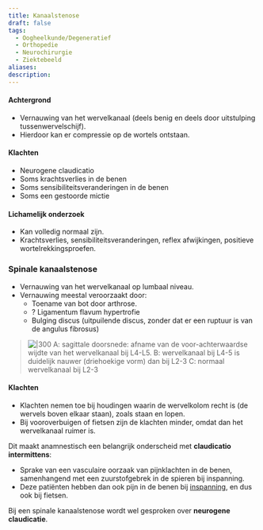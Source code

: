 ```yaml
---
title: Kanaalstenose
draft: false
tags:
  - Oogheelkunde/Degeneratief
  - Orthopedie
  - Neurochirurgie
  - Ziektebeeld
aliases: 
description: 
---
```



#### Achtergrond
- Vernauwing van het wervelkanaal (deels benig en deels door uitstulping tussenwervelschijf).
- Hierdoor kan er compressie op de wortels ontstaan.

#### Klachten
- Neurogene claudicatio
- Soms krachtsverlies in de benen
- Soms sensibiliteitsveranderingen in de benen
- Soms een gestoorde mictie
#### Lichamelijk onderzoek
- Kan volledig normaal zijn.
- Krachtsverlies, sensibiliteitsveranderingen, reflex afwijkingen, positieve wortelrekkingsproefen. 




### Spinale kanaalstenose
- Vernauwing van het wervelkanaal op lumbaal niveau.
- Vernauwing meestal veroorzaakt door:
	- Toename van bot door arthrose.
	- ? Ligamentum flavum hypertrofie
	- Bulging discus (uitpuilende discus, zonder dat er een ruptuur is van de angulus fibrosus)


> ![|300](https://i.imgur.com/SMrhY15.png)
> A: sagittale doorsnede: afname van de voor-achterwaardse wijdte van het wervelkanaal bij L4-L5. 
> B: wervelkanaal bij L4-5 is duidelijk nauwer (driehoekige vorm) dan bij L2-3
> C: normaal wervelkanaal  bij L2-3

#### Klachten

- Klachten nemen toe bij houdingen waarin de wervelkolom recht is (de wervels boven elkaar staan), zoals staan en lopen. 
- Bij vooroverbuigen of fietsen zijn de klachten minder, omdat dan het wervelkanaal ruimer is.

Dit maakt anamnestisch een belangrijk onderscheid met **claudicatio intermittens**: 
- Sprake van een vasculaire oorzaak van pijnklachten in de benen, samenhangend met een zuurstofgebrek in de spieren bij inspanning. 
- Deze patiënten hebben dan ook pijn in de benen bij <u>inspanning</u>, en dus ook bij fietsen.

Bij een spinale kanaalstenose wordt wel gesproken over **neurogene claudicatie**.
